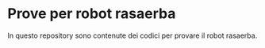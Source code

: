 # Prove per robot rasaerba

In questo repository sono contenute dei codici per provare il robot rasaerba.
